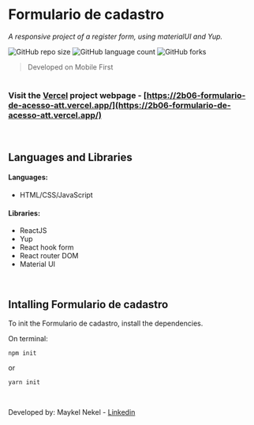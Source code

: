  # Formulario de cadastro
_A responsive project of a register form, using materialUI and Yup._

![GitHub repo size](https://img.shields.io/github/repo-size/maykelnekel/formulario-de-cadastro?style=for-the-badge)
![GitHub language count](https://img.shields.io/github/languages/count/maykelnekel/formulario-de-cadastro?style=for-the-badge)
![GitHub forks](https://img.shields.io/github/forks/maykelnekel/formulario-de-cadastro?style=for-the-badge)

> Developed on Mobile First
# 

### Visit the [Vercel](https://vercel.com) project webpage - [https://2b06-formulario-de-acesso-att.vercel.app/](https://2b06-formulario-de-acesso-att.vercel.app/)

<br>

## Languages and Libraries

#### Languages:
- HTML/CSS/JavaScript

#### Libraries:
- ReactJS
- Yup
- React hook form
- React router DOM
- Material UI

<br>

## Intalling Formulario de cadastro

To init the Formulario de cadastro, install the dependencies.

On terminal:
```
npm init
```
or
```
yarn init
```
<br>

Developed by: Maykel Nekel - [Linkedin](https://www.linkedin.com/in/maykelnekel/)


<link rel="stylesheet" href="https://cdn.jsdelivr.net/gh/devicons/devicon@v2.13.0/devicon.min.css">
